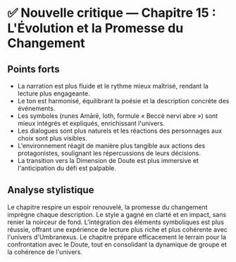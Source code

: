 # ✅ Nouvelle critique — Chapitre 15 : L'Évolution et la Promesse du Changement

## Points forts
- La narration est plus fluide et le rythme mieux maîtrisé, rendant la lecture plus engageante.
- Le ton est harmonisé, équilibrant la poésie et la description concrète des événements.
- Les symboles (runes Amārē, Ioth, formule « Beccė nervi abre ») sont mieux intégrés et expliqués, enrichissant l'univers.
- Les dialogues sont plus naturels et les réactions des personnages aux choix sont plus visibles.
- L'environnement réagit de manière plus tangible aux actions des protagonistes, soulignant les répercussions de leurs décisions.
- La transition vers la Dimension de Doute est plus immersive et l'anticipation du défi est palpable.

## Analyse stylistique
Le chapitre respire un espoir renouvelé, la promesse du changement imprègne chaque description. Le style a gagné en clarté et en impact, sans renier la noirceur de fond. L'intégration des éléments symboliques est plus réussie, offrant une expérience de lecture plus riche et plus cohérente avec l'univers d'Umbranexus. Le chapitre prépare efficacement le terrain pour la confrontation avec le Doute, tout en consolidant la dynamique de groupe et la cohérence de l'univers.